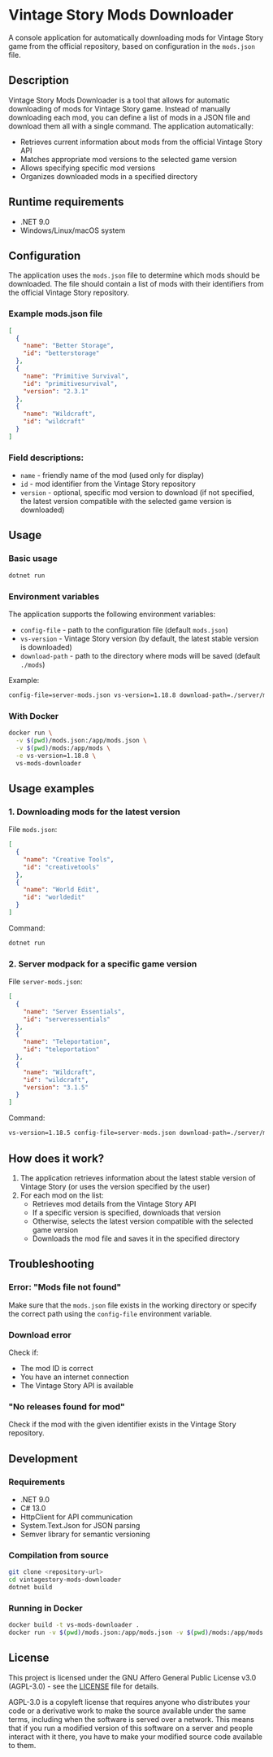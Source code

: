 # Vintage Story Mods Downloader

A console application for automatically downloading mods for Vintage Story game from the official repository, based on configuration in the `mods.json` file.

## Description

Vintage Story Mods Downloader is a tool that allows for automatic downloading of mods for Vintage Story game. Instead of manually downloading each mod, you can define a list of mods in a JSON file and download them all with a single command. The application automatically:

- Retrieves current information about mods from the official Vintage Story API
- Matches appropriate mod versions to the selected game version
- Allows specifying specific mod versions
- Organizes downloaded mods in a specified directory

## Runtime requirements
- .NET 9.0
- Windows/Linux/macOS system

## Configuration

The application uses the `mods.json` file to determine which mods should be downloaded. The file should contain a list of mods with their identifiers from the official Vintage Story repository.

### Example mods.json file

```json
[
  {
    "name": "Better Storage",
    "id": "betterstorage"
  },
  {
    "name": "Primitive Survival",
    "id": "primitivesurvival",
    "version": "2.3.1"
  },
  {
    "name": "Wildcraft",
    "id": "wildcraft"
  }
]
```

### Field descriptions:
- `name` - friendly name of the mod (used only for display)
- `id` - mod identifier from the Vintage Story repository
- `version` - optional, specific mod version to download (if not specified, the latest version compatible with the selected game version is downloaded)

## Usage

### Basic usage
```bash
dotnet run
```

### Environment variables
The application supports the following environment variables:

- `config-file` - path to the configuration file (default `mods.json`)
- `vs-version` - Vintage Story version (by default, the latest stable version is downloaded)
- `download-path` - path to the directory where mods will be saved (default `./mods`)

Example:
```bash
config-file=server-mods.json vs-version=1.18.8 download-path=./server/mods dotnet run
```

### With Docker
```bash
docker run \
  -v $(pwd)/mods.json:/app/mods.json \
  -v $(pwd)/mods:/app/mods \
  -e vs-version=1.18.8 \
  vs-mods-downloader
```

## Usage examples

### 1. Downloading mods for the latest version

File `mods.json`:
```json
[
  {
    "name": "Creative Tools",
    "id": "creativetools"
  },
  {
    "name": "World Edit",
    "id": "worldedit"
  }
]
```

Command:
```bash
dotnet run
```

### 2. Server modpack for a specific game version

File `server-mods.json`:
```json
[
  {
    "name": "Server Essentials",
    "id": "serveressentials"
  },
  {
    "name": "Teleportation",
    "id": "teleportation"
  },
  {
    "name": "Wildcraft",
    "id": "wildcraft",
    "version": "3.1.5"
  }
]
```

Command:
```bash
vs-version=1.18.5 config-file=server-mods.json download-path=./server/mods dotnet run
```

## How does it work?

1. The application retrieves information about the latest stable version of Vintage Story (or uses the version specified by the user)
2. For each mod on the list:
   - Retrieves mod details from the Vintage Story API
   - If a specific version is specified, downloads that version
   - Otherwise, selects the latest version compatible with the selected game version
   - Downloads the mod file and saves it in the specified directory

## Troubleshooting

### Error: "Mods file not found"
Make sure that the `mods.json` file exists in the working directory or specify the correct path using the `config-file` environment variable.

### Download error
Check if:
- The mod ID is correct
- You have an internet connection
- The Vintage Story API is available

### "No releases found for mod"
Check if the mod with the given identifier exists in the Vintage Story repository.

## Development

### Requirements
- .NET 9.0
- C# 13.0
- HttpClient for API communication
- System.Text.Json for JSON parsing
- Semver library for semantic versioning

### Compilation from source
```bash
git clone <repository-url>
cd vintagestory-mods-downloader
dotnet build
```

### Running in Docker
```bash
docker build -t vs-mods-downloader .
docker run -v $(pwd)/mods.json:/app/mods.json -v $(pwd)/mods:/app/mods vs-mods-downloader
```

## License

This project is licensed under the GNU Affero General Public License v3.0 (AGPL-3.0) - see the [LICENSE](LICENSE) file for details.

AGPL-3.0 is a copyleft license that requires anyone who distributes your code or a derivative work to make the source available under the same terms, including when the software is served over a network. This means that if you run a modified version of this software on a server and people interact with it there, you have to make your modified source code available to them.